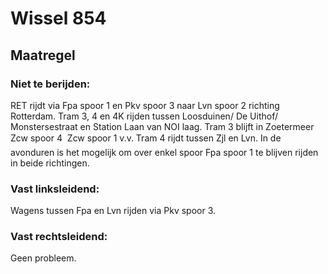 # Wissel 854
## Maatregel
### Niet te berijden:
RET rijdt via Fpa spoor 1 en Pkv spoor 3 naar Lvn spoor 2 richting Rotterdam.
Tram 3, 4 en 4K rijden tussen Loosduinen/ De Uithof/ Monstersestraat en Station Laan van NOI laag. 
Tram 3 blijft in Zoetermeer Zcw spoor 4  Zcw spoor 1 v.v.
Tram 4 rijdt tussen Zjl en Lvn.
In de avonduren is het mogelijk om over enkel spoor Fpa spoor 1 te blijven rijden in beide richtingen.
### Vast linksleidend:
Wagens tussen Fpa en Lvn rijden via Pkv spoor 3.
### Vast rechtsleidend:
Geen probleem.